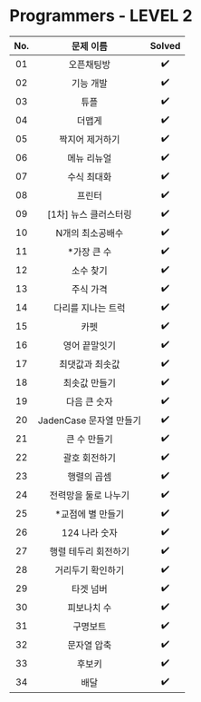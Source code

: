 # Programmers - LEVEL 2


|          No.          |        문제 이름         |        Solved         |
| :-----: | :-----: | :-----: |
| 01 | 오픈채팅방 | ✔️ |
| 02 | 기능 개발 | ✔️ |
| 03 | 튜플 | ✔️ |
| 04 | 더맵게 | ✔️ |
| 05 | 짝지어 제거하기 | ✔️ |
| 06 | 메뉴 리뉴얼 | ✔️ |
| 07 | 수식 최대화 | ✔️ |
| 08 | 프린터 | ✔️ |
| 09 | [1차] 뉴스 클러스터링 | ✔️ |
| 10 | N개의 최소공배수 | ✔️ |
| 11 | *가장 큰 수 | ✔️ |
| 12 | 소수 찾기 | ✔️ |
| 13 | 주식 가격 | ✔️ |
| 14 | 다리를 지나는 트럭 | ✔️ |
| 15 | 카펫 | ✔️ |
| 16 | 영어 끝말잇기 | ✔️ |
| 17 | 최댓값과 최솟값 | ✔️ |
| 18 | 최솟값 만들기 | ✔️ |
| 19 | 다음 큰 숫자 | ✔️ |
| 20 | JadenCase 문자열 만들기 | ✔️ |
| 21 | 큰 수 만들기 | ✔️ |
| 22 | 괄호 회전하기 | ✔️ |
| 23 | 행렬의 곱셈 | ✔️ |
| 24 | 전력망을 둘로 나누기 | ✔️ |
| 25 | *교점에 별 만들기 | ✔️ |
| 26 | 124 나라 숫자 | ✔️ |
| 27 | 행렬 테두리 회전하기 | ✔️ |
| 28 | 거리두기 확인하기 | ✔️ |
| 29 | 타겟 넘버 | ✔️ |
| 30 | 피보나치 수 | ✔️ |
| 31 | 구명보트 | ✔️ |
| 32 | 문자열 압축 | ✔️ |
| 33 | 후보키 | ✔️ |
| 34 | 배달 | ✔️ |